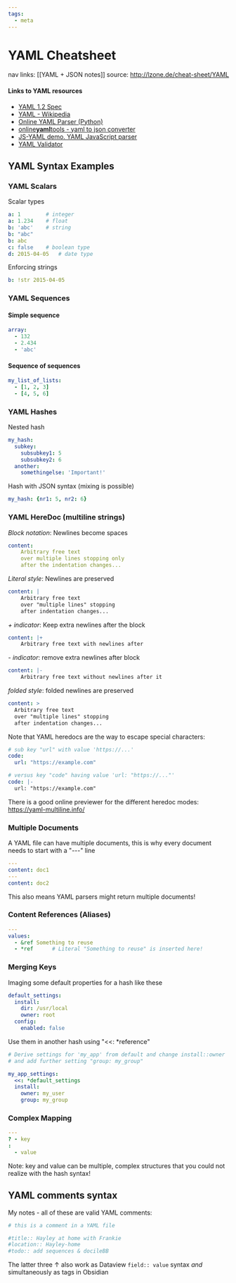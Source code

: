 ```yaml
---
tags:
  - meta
---
```

# YAML Cheatsheet

nav links: [[YAML + JSON notes]]
source: http://lzone.de/cheat-sheet/YAML

#### Links to YAML resources

- [YAML 1.2 Spec](http://www.yaml.org/spec/1.2/spec.html)
- [YAML - Wikipedia](https://en.wikipedia.org/wiki/YAML)
- [Online YAML Parser (Python)](http://yaml-online-parser.appspot.com/)
- [online**yaml**tools - yaml to json converter](https://onlineyamltools.com/convert-yaml-to-json)
- [JS-YAML demo. YAML JavaScript parser](http://nodeca.github.io/js-yaml/)
- [YAML Validator](https://jsonformatter.org/yaml-validator)

## YAML Syntax Examples

### YAML Scalars

Scalar types

```yaml
a: 1        # integer
a: 1.234    # float
b: 'abc'    # string
b: "abc"
b: abc
c: false    # boolean type
d: 2015-04-05   # date type
```

Enforcing strings

```yaml
b: !str 2015-04-05
```

### YAML Sequences

#### Simple sequence

```yaml
array:
  - 132
  - 2.434
  - 'abc'
```

#### Sequence of sequences

```yaml
my_list_of_lists:
  - [1, 2, 3]
  - [4, 5, 6]
```

### YAML Hashes

Nested hash

```yaml
my_hash:
  subkey:
    subsubkey1: 5
    subsubkey2: 6
  another:
    somethingelse: 'Important!'
```

Hash with JSON syntax (mixing is possible)

```yaml
my_hash: {nr1: 5, nr2: 6}
```

### YAML HereDoc (multiline strings)

_Block notation_: Newlines become spaces

```yaml
content:
    Arbitrary free text
    over multiple lines stopping only
    after the indentation changes...
```

_Literal style_: Newlines are preserved

```yaml
content: |
    Arbitrary free text
    over "multiple lines" stopping
    after indentation changes...
```

_\+ indicator_: Keep extra newlines after the block

```yaml
content: |+
    Arbitrary free text with newlines after
```

_\- indicator_: remove extra newlines after block

```yaml
content: |-
    Arbitrary free text without newlines after it
```

_folded style_: folded newlines are preserved

```yaml
content: >
  Arbitrary free text
  over "multiple lines" stopping
  after indentation changes...
```

Note that YAML heredocs are the way to escape special characters:

```yaml
# sub key "url" with value 'https://...'
code:
  url: "https://example.com"

# versus key "code" having value 'url: "https://..."'
code: |-
  url: "https://example.com"
```

There is a good online previewer for the different heredoc modes: https://yaml-multiline.info/

### Multiple Documents

A YAML file can have multiple documents, this is why every document needs to start with a "---" line

```yaml
---
content: doc1
---
content: doc2
```

This also means YAML parsers might return multiple documents!

### Content References (Aliases)

```yaml
---
values:
  - &ref Something to reuse
  - *ref      # Literal "Something to reuse" is inserted here!
```

### Merging Keys

Imaging some default properties for a hash like these

```yaml
default_settings:
  install:
    dir: /usr/local
    owner: root
  config:
    enabled: false
```

Use them in another hash using "<<: \*reference"

```yaml
# Derive settings for 'my_app' from default and change install::owner
# and add further setting "group: my_group"

my_app_settings:
  <<: *default_settings
  install:
    owner: my_user
    group: my_group
```

### Complex Mapping

```yaml
---
? - key
:
  - value
```

Note: key and value can be multiple, complex structures that you could not realize with the hash syntax!

## YAML comments syntax

My notes - all of these are valid YAML comments:

```yaml
# this is a comment in a YAML file

#title:: Hayley at home with Frankie
#location:: Hayley-home
#todo:: add sequences & docileBB

```
The latter three ↑ also work as Dataview `field:: value` syntax *and* simultaneously as tags in Obsidian
